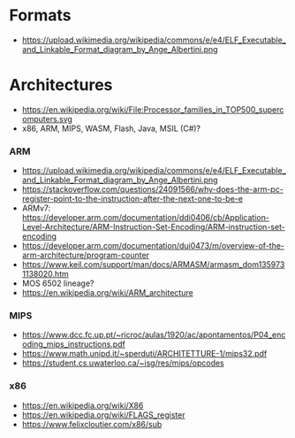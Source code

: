# Formats

* <https://upload.wikimedia.org/wikipedia/commons/e/e4/ELF_Executable_and_Linkable_Format_diagram_by_Ange_Albertini.png>

# Architectures

* <https://en.wikipedia.org/wiki/File:Processor_families_in_TOP500_supercomputers.svg>
* x86, ARM, MIPS, WASM, Flash, Java, MSIL (C#)?

### ARM

* <https://upload.wikimedia.org/wikipedia/commons/e/e4/ELF_Executable_and_Linkable_Format_diagram_by_Ange_Albertini.png>
* <https://stackoverflow.com/questions/24091566/why-does-the-arm-pc-register-point-to-the-instruction-after-the-next-one-to-be-e>
* ARMv7: <https://developer.arm.com/documentation/ddi0406/cb/Application-Level-Architecture/ARM-Instruction-Set-Encoding/ARM-instruction-set-encoding>
* <https://developer.arm.com/documentation/dui0473/m/overview-of-the-arm-architecture/program-counter>
* <https://www.keil.com/support/man/docs/ARMASM/armasm_dom1359731138020.htm>
* MOS 6502 lineage?
* <https://en.wikipedia.org/wiki/ARM_architecture>

### MIPS

* <https://www.dcc.fc.up.pt/~ricroc/aulas/1920/ac/apontamentos/P04_encoding_mips_instructions.pdf>
* <https://www.math.unipd.it/~sperduti/ARCHITETTURE-1/mips32.pdf>
* <https://student.cs.uwaterloo.ca/~isg/res/mips/opcodes>

### x86

* <https://en.wikipedia.org/wiki/X86>
* <https://en.wikipedia.org/wiki/FLAGS_register>
* <https://www.felixcloutier.com/x86/sub>
